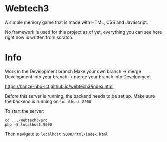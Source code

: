# Webtech3
 A simple memory game that is made with HTML, CSS and Javascript.

 No framework is used for this project as of yet,
 everything you can see here right now is written from scratch.

# Info
 Work in the Development branch
 Make your own branch -> merge Development into your branch -> merge your branch into Development

https://hanze-hbo-ict.github.io/webtech3/index.html

Before this server is running, the backend needs to be set up.
Make sure the backend is running on `localhost:8000`

To start the server:
```
cd .../Webtech3/src
php -S localhost:9000
```
Then navigate to `localhost:9000/html/index.html`